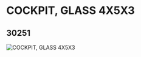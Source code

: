 # COCKPIT, GLASS 4X5X3
## 30251
![COCKPIT, GLASS 4X5X3](https://lc-www-live-s.legocdn.com/media/bricks/5/2/6043927.jpg)
